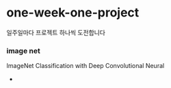 # one-week-one-project
일주일마다 프로젝트 하나씩 도전합니다

### image net
ImageNet Classification with Deep Convolutional Neural 
- [Networks lecture]: (https://blog.naver.com/rbdus0715/222881858017) "ㅇㅇ"
